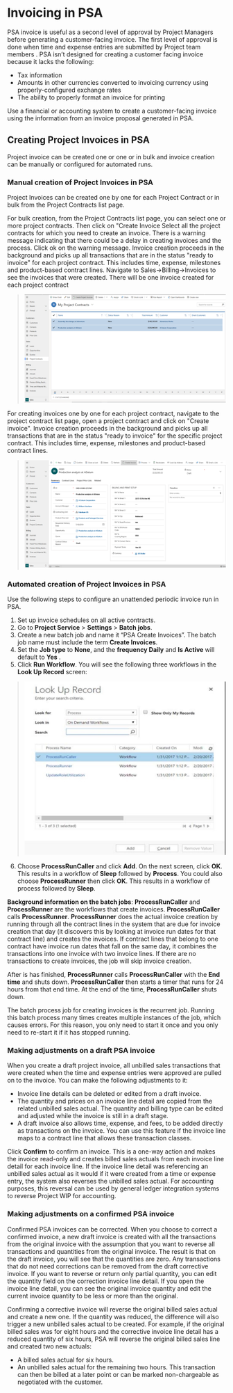 # Invoicing in PSA

PSA invoice is useful as a second level of approval by Project Managers before generating a customer-facing invoice. The first level of approval is done when time and expense entries are submitted by Project team members .
PSA isn’t designed for creating a customer facing invoice because it lacks the following:

- Tax information
- Amounts in other currencies converted to invoicing currency using properly-configured exchange rates
- The ability to properly format an invoice for printing

Use a financial or accounting system to create a customer-facing invoice using the information from an invoice proposal generated in PSA.

## Creating Project Invoices in PSA
Project invoice can be created one or one or in bulk and invoice creation can be manually or configured for automated runs.

### Manual creation of Project Invoices in PSA
Project Invoices can be created one by one for each Project Contract or in bulk from the Project Contracts list page.

For bulk creation, from the Project Contracts list page, you can select one or more project contracts. Then click on "Create Invoice Select all the project contracts for which you need to create an invoice.
There is a warning message indicating that there could be a delay in creating invoices and the process. Click ok on the warning message. Invoice creation proceeds in the background and picks up all transactions that are in the status "ready to invoice" for each project contract. This includes time, expense, milestones and product-based contract lines.  Navigate to Sales->Billing->Invoices to see the invoices that were created. There will be one invoice created for each project contract

> ![Bulk creation of Project Invoices](media/CreateProjectInvoicesBulk.png)

For creating invoices one by one for each project contract, navigate to the project contract list page, open a project contract and click on "Create invoice". Invoice creation proceeds in the background and picks up all transactions that are in the status "ready to invoice" for the specific project contract. This includes time, expense, milestones and product-based contract lines. 

> ![Creation of Project Invoices One by One](media/CreateProjectInvoicesOneByOne.png)

### Automated creation of Project Invoices in PSA 
Use the following steps to configure an unattended periodic invoice run in PSA.

1. Set up invoice schedules on all active contracts.
2. Go to **Project Service** > **Settings** > **Batch jobs**.
3. Create a new batch job and name it “PSA Create Invoices”. The batch job name must include the term **Create Invoices**. 
4. Set the **Job type** to **None**, and the **frequency Daily** and **Is Active** will default to **Yes** .
5. Click **Run Workflow**. You will see the following three workflows in the **Look Up Record** screen:

> ![Screenshot of Look Up Record screen](media/basic-guide-24.png)
 
6. Choose **ProcessRunCaller** and click **Add**. On the next screen, click **OK**. This results in a workflow of **Sleep** followed by **Process**. You could also choose **ProcessRunner** then click **OK**. This results in a workflow of process followed by **Sleep**.

**Background information on the batch jobs**: **ProcessRunCaller** and **ProcessRunner** are the workflows that create invoices. **ProcessRunCaller** calls **ProcessRunner**. **ProcessRunner** does the actual invoice creation by running through all the contract lines in the system that are due for invoice creation that day (it discovers this by looking at invoice run dates for that contract line) and creates the invoices. If contract lines that belong to one contract have invoice run dates that fall on the same day, it combines the transactions into one invoice with two invoice lines. If there are no transactions to create invoices, the job will skip invoice creation.

After is has finished, **ProcessRunner** calls **ProcessRunCaller** with the **End time** and shuts down. **ProcessRunCaller** then starts a timer that runs for 24 hours from that end time. At the end of the time, **ProcessRunCaller** shuts down.

The batch process job for creating invoices is the recurrent job. Running this batch process many times creates multiple instances of the job, which causes errors. For this reason, you only need to start it once and you only need to re-start it if it has stopped running.
 
### Making adjustments on a draft PSA invoice

When you create a draft project invoice, all unbilled sales transactions that were created when the time and expense entries were approved are pulled on to the invoice. You can make the following adjustments to it:

- Invoice line details can be deleted or edited from a draft invoice. 
- The quantity and prices on an invoice line detail are copied from the related unbilled sales actual. The quantity and billing type can be edited and adjusted while the invoice is still in a draft stage.
- A draft invoice also allows time, expense, and fees, to be added directly as transactions on the invoice. You can use this feature if the invoice line maps to a contract line that allows these transaction classes.

Click **Confirm** to confirm an invoice. This is a one-way action and makes the invoice read-only and creates billed sales actuals from each invoice line detail for each invoice line. If the invoice line detail was referencing an unbilled sales actual as it would if it were created from a time or expense entry, the system also reverses the unbilled sales actual. For accounting purposes, this reversal can be used by general ledger integration systems to reverse Project WIP for accounting.

### Making adjustments on a confirmed PSA invoice

Confirmed PSA invoices can be corrected. When you choose to correct a confirmed invoice, a new draft invoice is created with all the transactions from the original invoice with the assumption that you want to reverse all transactions and quantities from the original invoice. The result is that on the draft invoice, you will see that the quantities are zero. Any transactions that do not need corrections can be removed from the draft corrective invoice. If you want to reverse or return only partial quantity, you can edit the quantity field on the correction invoice line detail. If you open the invoice line detail, you can see the original invoice quantity and edit the current invoice quantity to be less or more than the original.

Confirming a corrective invoice will reverse the original billed sales actual and create a new one. 
If the quantity was reduced, the difference will also trigger a new unbilled sales actual to be created. For example, if the original billed sales was for eight hours and the corrective invoice line detail has a reduced quantity of six hours, PSA will reverse the original billed sales line and created two new actuals:

- A billed sales actual for six hours.
- An unbilled sales actual for the remaining two hours. This transaction can then be billed at a later point or can be marked non-chargeable as negotiated with the customer.
